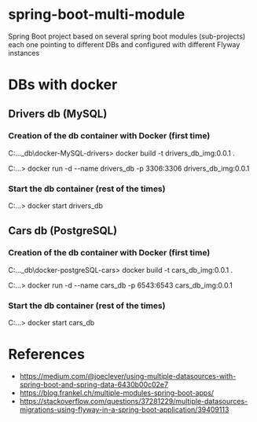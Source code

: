 # spring-boot-multi-module
Spring Boot project based on several spring boot modules (sub-projects) each one pointing to different DBs and configured with different Flyway instances






# DBs with docker

## Drivers db (MySQL)

### Creation of the db container with Docker (first time)
C:\...\_db\docker-MySQL-drivers> docker build -t drivers_db_img:0.0.1 .

C:\...> docker run -d --name drivers_db -p 3306:3306 drivers_db_img:0.0.1

### Start the db container (rest of the times)

C:\...> docker start drivers_db

## Cars db (PostgreSQL)

### Creation of the db container with Docker (first time)
C:\...\_db\docker-postgreSQL-cars> docker build -t cars_db_img:0.0.1 .

C:\...> docker run -d --name cars_db -p 6543:6543 cars_db_img:0.0.1

### Start the db container (rest of the times)

C:\...> docker start cars_db


# References
- https://medium.com/@joeclever/using-multiple-datasources-with-spring-boot-and-spring-data-6430b00c02e7
- https://blog.frankel.ch/multiple-modules-spring-boot-apps/
- https://stackoverflow.com/questions/37281229/multiple-datasources-migrations-using-flyway-in-a-spring-boot-application/39409113

